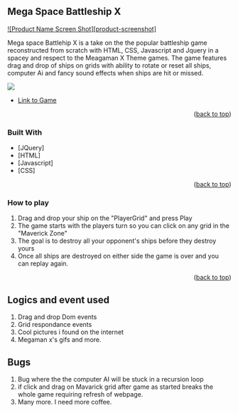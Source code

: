 <div id="top"></div>
<!--
*** Thanks for checking out the Best-README-Template. If you have a suggestion
*** that would make this better, please fork the repo and create a pull request
*** or simply open an issue with the tag "enhancement".
*** Don't forget to give the project a star!
*** Thanks again! Now go create something AMAZING! :D
-->

<!-- PROJECT SHIELDS -->
<!--
*** I'm using markdown "reference style" links for readability.
*** Reference links are enclosed in brackets [ ] instead of parentheses ( ).
*** See the bottom of this document for the declaration of the reference variables
*** for contributors-url, forks-url, etc. This is an optional, concise syntax you may use.
*** https://www.markdownguide.org/basic-syntax/#reference-style-links
-->

<!-- ABOUT THE PROJECT -->

## Mega Space Battleship X

[![Product Name Screen Shot][product-screenshot]](https://example.com)

Mega space Battlehip X is a take on the the popular battleship game reconstructed from scratch with HTML, CSS, Javascript and Jquery in a spacey and respect to the Meagaman X Theme games. The game features drag and drop of ships on grids with ability to rotate or reset all ships, computer Ai and fancy sound effects when ships are hit or missed.

![](https://media.giphy.com/media/tniYJzpaXxfBRLJffU/giphy.gif)

- [Link to Game]()

<p align="right">(<a href="#top">back to top</a>)</p>

### Built With

- [JQuery]
- [HTML]
- [Javascript]
- [CSS]

<p align="right">(<a href="#top">back to top</a>)</p>

### How to play

1. Drag and drop your ship on the "PlayerGrid" and press Play
2. The game starts with the players turn so you can click on any grid in the "Maverick Zone"
3. The goal is to destroy all your opponent's ships before they destroy yours
4. Once all ships are destroyed on either side the game is over and you can replay again.

<p align="right">(<a href="#top">back to top</a>)</p>

<!-- USAGE EXAMPLES -->

## Logics and event used

1. Drag and drop Dom events
2. Grid respondance events
3. Cool pictures i found on the internet
4. Megaman x's gifs and more.

## Bugs

1. Bug where the the computer AI will be stuck in a recursion loop
2. if click and drag on Mavarick grid after game as started breaks the whole game requiring refresh of webpage.
3. Many more. I need more coffee.
